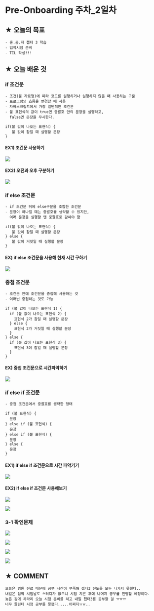 # Pre-Onboarding 주차_2일차

## ★ 오늘의 목표

```
- 혼.공.자 챕터 3 학습
- 입학시험 준비
- TIL 작성!!!
```

## ★ 오늘 배운 것

### if 조건문
```
- 조건(불 자료형)에 따라 코드를 실행하거나 실행하지 않을 때 사용하는 구문
- 프로그램의 흐름을 변경할 때 사용
- 자바스크립트에서 가장 일반적인 조건문
- 불 표현식의 값이 true면 중괄호 안의 문장을 실행하고,
  false면 문장을 무시한다.

if(불 값이 나오는 표현식) {
   불 값이 참일 때 실행할 문장
}
```
#### EX1) 조건문 사용하기

![](https://user-images.githubusercontent.com/117563796/200755379-552056b5-d9eb-4b7a-b50a-fb13b5b3ee90.png)

#### EX2) 오전과 오후 구분하기
![](https://user-images.githubusercontent.com/117563796/200758627-ad9000db-e1ac-4987-868b-4d930c9f0c02.png)

### if else 조건문
```
- if 조건문 뒤에 else구문을 조합한 조건문
- 문장이 하나일 때는 중괄호를 생략할 수 있지만, 
  여러 문장을 실행할 땐 중괄호로 감싸야 함
  
if(불 값이 나오는 표현식) {
   불 값이 참일 때 실행할 문장
} else {
   불 값이 거짓일 때 실행할 문장
}
```
#### EX) if else 조건문을 사용해 현재 시간 구하기

![](https://user-images.githubusercontent.com/117563796/200759163-71157dd5-1a33-4429-9291-261cffca3777.png)

### 중첩 조건문
```
- 조건문 안에 조건문을 중첩해 사용하는 것
- 여러번 중첩하는 것도 가능

if (불 값이 나오는 표현식 1) {
  if (불 값이 나오는 표현식 2) {
    표현식 2가 참일 때 실행할 문장
  } else {
    표현식 2가 거짓일 때 실행할 문장
  }
} else {
  if (불 값이 나오는 표현식 3) {
    표현식 3이 참일 때 실행할 문장
  }
}  
```
#### EX) 중첩 조건문으로 시간파악하기

![](https://user-images.githubusercontent.com/117563796/200761318-4fa9e9b5-7e4d-4504-bc6c-8204c611e5c4.png)

### if else if 조건문
```
- 중첩 조건문에서 중괄호를 생략한 형태

if (불 표현식) {
  문장
} else if (불 표현식) {
  문장
} else if (불 표현식) {
  문장
} else {
  문장
}
```

#### EX1) if else if 조건문으로 시간 파악기기

![](https://user-images.githubusercontent.com/117563796/200764389-34dd0be7-2869-4ea0-a088-3e902b111842.png)

 #### EX2) if else if 조건문 사용해보기
 
 ![](https://user-images.githubusercontent.com/117563796/201042715-f4fffbd6-aee6-4072-b16f-0d76257d99f1.png)
 
 ![](https://user-images.githubusercontent.com/117563796/201043481-54cbcd2d-f010-4d77-8c1d-9a2e2eb3c82b.png)

### 3-1 확인문제

![](https://user-images.githubusercontent.com/117563796/201036219-f5ff0f93-2fce-48bd-8681-8f95fe1c5586.png)

![](https://user-images.githubusercontent.com/117563796/201037540-8a437e41-575a-46ef-91c0-e09a75eb35b0.png)

![](https://user-images.githubusercontent.com/117563796/201038268-15338a4d-470d-40ad-91dc-5902f4925747.png)

![](https://user-images.githubusercontent.com/117563796/201039661-144efbdc-c129-4d0e-bbb2-139875e1dad9.png)

## ★ COMMENT
```
오늘은 병원 진료 때문에 공부 시간이 부족해 챕터3 진도를 모두 나가지 못했다..
내일은 입학 시험날로 스터디가 없으니 시험 치른 후에 나머지 공부를 진행할 예정이다.
늦은 김에 차라리 오늘 시험 준비를 하고 내일 챕터3를 공부할 걸 ㅠㅠㅠ
너무 졸린데 시험 공부를 못했다.....어쩌지ㅠㅠ..
```






